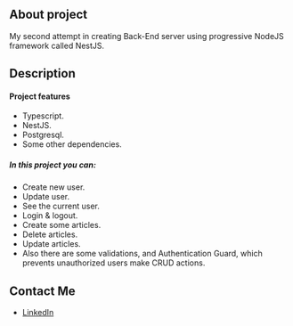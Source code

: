 ## About project
My second attempt in creating Back-End server using progressive NodeJS framework called NestJS.
## Description
#### Project features
- Typescript.
- NestJS.
- Postgresql.
- Some other dependencies.
##### In this project you can:
- Create new user.
- Update user.
- See the current user.
- Login & logout.
- Create some articles.
- Delete articles.
- Update articles.
- Also there are some validations, and Authentication Guard, which prevents unauthorized users make CRUD actions.
## Contact Me 
-  [LinkedIn](https://www.linkedin.com/in/vadim-%C5%A1aranov-79585221b/)


